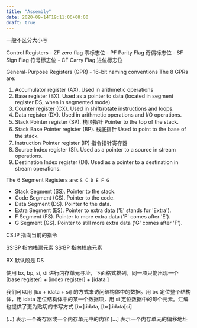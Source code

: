 ```yaml
---
title: "Assembly"
date: 2020-09-14T19:11:06+08:00
draft: true
---
```

一般不区分大小写

Control Registers
    - ZF zero flag 零标志位
    - PF Parity Flag 奇偶标志位
    - SF Sign Flag  符号标志位
    - CF Carry Flag 进位标志位

General-Purpose Registers (GPR) - 16-bit naming conventions
The 8 GPRs are:
1. Accumulator register (AX).           Used in arithmetic operations
2. Base register (BX).                  Used as a pointer to data (located in segment register DS, when in segmented mode).
3. Counter register (CX).               Used in shift/rotate instructions and loops.
4. Data register (DX).                  Used in arithmetic operations and I/O operations.
5. Stack Pointer register (SP).         栈顶指针 Pointer to the top of the stack.
6. Stack Base Pointer register (BP).    栈底指针 Used to point to the base of the stack.
7. Instruction Pointer register (IP)    指令指针寄存器
8. Source Index register (SI).          Used as a pointer to a source in stream operations.
9. Destination Index register (DI).     Used as a pointer to a destination in stream operations.



The 6 Segment Registers are: `S C D E F G`
- Stack Segment (SS). Pointer to the stack.
- Code Segment (CS). Pointer to the code.
- Data Segment (DS). Pointer to the data.
- Extra Segment (ES). Pointer to extra data ('E' stands for 'Extra').
- F Segment (FS). Pointer to more extra data ('F' comes after 'E').
- G Segment (GS). Pointer to still more extra data ('G' comes after 'F').

CS:IP 指向当前的指令

SS:SP 指向栈顶元素
SS:BP 指向栈底元素

BX 默认段是 DS

使用 bx, bp, si, di 进行内存单元寻址，下面格式排列，同一项只能出现一个
[base register] + [index register] + [idata ]

我们可以用 [bx + idata + si] 的方式来访问结构体中的数据。用 bx 定位整个结构体，用 idata 定位结构体中的某一个数据项，用 si 定位数据中的每个元素。汇编也提供了更为贴切的书写方式 [bx].idata, [bx].idata[si]

(...) 表示一个寄存器或一个内存单元中的内容
[...] 表示一个内存单元的偏移地址
